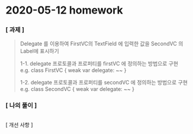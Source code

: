 # 2020-05-12 homework

### [ 과제 ]

> Delegate 를 이용하여 FirstVC의 TextField 에 입력한 값을 SecondVC 의 Label에 표시하기 
>
> 1-1. delegate 프로토콜과 프로퍼티를 firstVC 에 정의하는 방법으로 구현        
>     e.g. class FirstVC { weak var delegate: ~~ } 
>
> 1-2. delegate 프로토콜과 프로퍼티를 secondVC 에 정의하는 방법으로 구현    
>      e.g. class SecondVC { weak var delegate: ~~ }

### [ 나의 풀이 ]

```swift

```

[ 개선 사항 ]

```swift

```

